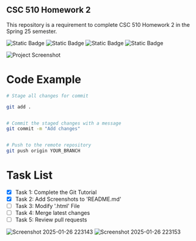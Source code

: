 ## CSC 510 Homework 2
This repository is a requirement to complete CSC 510 Homework 2 in the Spring 25 semester.

![Static Badge](https://img.shields.io/badge/Language-Python-Green)
![Static Badge](https://img.shields.io/badge/Language-HTML-orange)
![Static Badge](https://img.shields.io/badge/Licencse-Apache2.0-blue)
![Static Badge](https://img.shields.io/badge/Platform-Linux-red)

![Project Screenshot](https://github.com/S25-CSC510-Group10/Repository2/screenshot.png)


# Code Example

```sh
# Stage all changes for commit

git add .


# Commit the staged changes with a message
git commit -m "Add changes"


# Push to the remote repository
git push origin YOUR_BRANCH
```

# Task List

- [X] Task 1: Complete the Git Tutorial
- [X] Task 2: Add Screenshots to 'README.md'
- [ ] Task 3: Modify '.html' File
- [ ] Task 4: Merge latest changes
- [ ] Task 5: Review pull requests

![Screenshot 2025-01-26 223143](https://github.com/user-attachments/assets/9676b52d-a610-4f33-9224-e864aa970a4e)
![Screenshot 2025-01-26 223153](https://github.com/user-attachments/assets/3a7fe5f5-2f95-4b29-9129-db105974a3f2)



